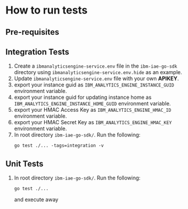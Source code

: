 # How to run tests

## Pre-requisites

## Integration Tests

1. Create a `ibmanalyticsengine-service.env` file in the `ibm-iae-go-sdk` directory using `ibmanalyticsengine-service.env.hide` as an example.
2. Update `ibmanalyticsengine-service.env` file with your own **APIKEY**.
3. export your instance guid as `IBM_ANALYTICS_ENGINE_INSTANCE_GUID` environment variable.
4. export your instance guid  for updating instance home as `IBM_ANALYTICS_ENGINE_INSTANCE_HOME_GUID` environment variable.
5. export your HMAC Access Key as `IBM_ANALYTICS_ENGINE_HMAC_ID` environment variable.
6. export your HMAC Secret Key as `IBM_ANALYTICS_ENGINE_HMAC_KEY` environment variable.
1. In root directory `ibm-iae-go-sdk/`. Run the following:
    ```
    go test ./... -tags=integration -v
    ```

## Unit Tests

1. In root directory `ibm-iae-go-sdk/`. Run the following:
    ```
    go test ./...
    ```
    and execute away
